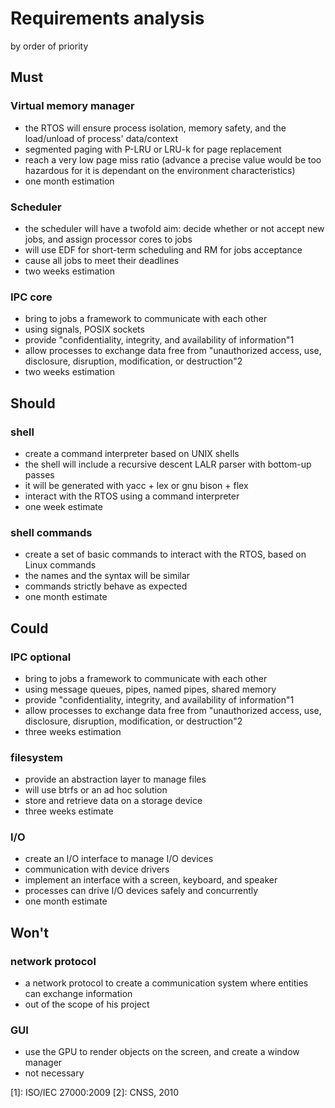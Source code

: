 # Requirements analysis

by order of priority

## Must

### Virtual memory manager

- the RTOS will ensure process isolation, memory safety, and the load/unload of process' data/context
- segmented paging with P-LRU or LRU-k for page replacement
- reach a very low page miss ratio (advance a precise value would be too hazardous for it is dependant on the environment characteristics)
- one month estimation

### Scheduler

- the scheduler will have a twofold aim: decide whether or not accept new jobs, and assign processor cores to jobs
- will use EDF for short-term scheduling and RM for jobs acceptance
- cause all jobs to meet their deadlines
- two weeks estimation

### IPC core

- bring to jobs a framework to communicate with each other
- using signals, POSIX sockets
- provide "confidentiality, integrity, and availability of information"1
- allow processes to exchange data free from "unauthorized access, use, disclosure, disruption, modification, or destruction"2
- two weeks estimation

## Should

### shell

- create a command interpreter based on UNIX shells
- the shell will include a recursive descent LALR parser with bottom-up passes
- it will be generated with yacc + lex or gnu bison + flex
- interact with the RTOS using a command interpreter
- one week estimate

### shell commands

- create a set of basic commands to interact with the RTOS, based on Linux commands
- the names and the syntax will be similar
- commands strictly behave as expected
- one month estimate

## Could

### IPC optional

- bring to jobs a framework to communicate with each other
- using message queues, pipes, named pipes, shared memory
- provide "confidentiality, integrity, and availability of information"1
- allow processes to exchange data free from "unauthorized access, use, disclosure, disruption, modification, or destruction"2
- three weeks estimation

### filesystem

- provide an abstraction layer to manage files
- will use btrfs or an ad hoc solution
- store and retrieve data on a storage device
- three weeks estimate

### I/O

- create an I/O interface to manage I/O devices
- communication with device drivers
- implement an interface with a screen, keyboard, and speaker
- processes can drive I/O devices safely and concurrently
- one month estimate

## Won't

### network protocol

- a network protocol to create a communication system where entities can exchange information
- out of the scope of his project

### GUI

- use the GPU to render objects on the screen, and create a window manager
- not necessary

[1]: ISO/IEC 27000:2009
[2]: CNSS, 2010